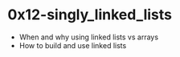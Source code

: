 # 0x12-singly_linked_lists

* When and why using linked lists vs arrays
* How to build and use linked lists
